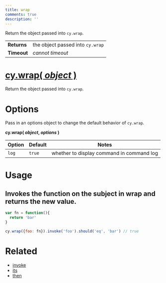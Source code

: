 ```yaml
---
title: wrap
comments: true
description: ''
---
```


Return the object passed into `cy.wrap`.

| | |
|--- | --- |
| **Returns** | the object passed into `cy.wrap` |
| **Timeout** | *cannot timeout* |

# [cy.wrap( *object* )](#usage)

Return the object passed into `cy.wrap`.

# Options

Pass in an options object to change the default behavior of `cy.wrap`.

**cy.wrap( *object*, *options* )**

Option | Default | Notes
--- | --- | ---
`log` | `true` | whether to display command in command log

# Usage

## Invokes the function on the subject in wrap and returns the new value.

```javascript
var fn = function(){
  return 'bar'
}

cy.wrap({foo: fn}).invoke('foo').should('eq', 'bar') // true
```

# Related

- [invoke](https://on.cypress.io/api/invoke)
- [its](https://on.cypress.io/api/its)
- [then](https://on.cypress.io/api/then)
